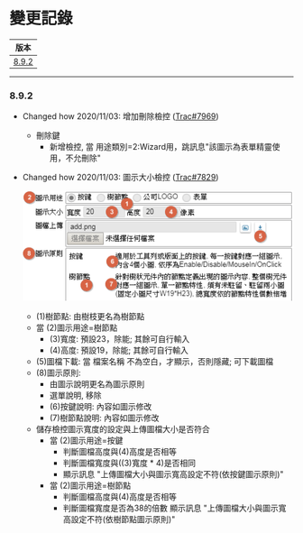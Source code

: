 變更記錄
===
| 版本 |
| :---: |
| [8.9.2](#v8_9_2) |

***
### <a id='v8_9_2'></a>8.9.2
* Changed how 2020/11/03: 增加刪除檢控 ([Trac#7969])
    * 刪除鍵
        * 新增檢控, 當 用途類別=2:Wizard用，跳訊息"該圖示為表單精靈使用，不允刪除"

* Changed how 2020/11/03: 圖示大小檢控 ([Trac#7829])

    ![pic][7829_1]
    * (1)樹節點: 由樹枝更名為樹節點
    * 當 (2)圖示用途=樹節點
        * (3)寬度: 預設23，除能; 其餘可自行輸入
        * (4)高度: 預設19，除能; 其餘可自行輸入
    * (5)圖檔下載: 當 檔案名稱 不為空白，才顯示，否則隱藏; 可下載圖檔
    * (8)圖示原則:
        * 由圖示說明更名為圖示原則
        * 選單說明, 移除
        * (6)按鍵說明: 內容如圖示修改
        * (7)樹節點說明: 內容如圖示修改
    * 儲存檢控圖示寬度的設定與上傳圖檔大小是否符合
        * 當 (2)圖示用途=按鍵
            * 判斷圖檔高度與(4)高度是否相等
            * 判斷圖檔寬度與((3)寬度 * 4)是否相同
            * 顯示訊息 "上傳圖檔大小與圖示寬高設定不符(依按鍵圖示原則)"
        * 當 (2)圖示用途=樹節點
            * 判斷圖檔高度與(4)高度是否相等
            * 判斷圖檔寬度是否為38的倍數
顯示訊息 "上傳圖檔大小與圖示寬高設定不符(依樹節點圖示原則)"

<!-- 圖片 -->
[7829_1]:attachment/history_7829_1.png

<!-- 超連結 -->
[Trac#7969]:http://trac.uneec.com/trac/neco/ticket/7969 "#7969"
[Trac#7829]:http://trac.uneec.com/trac/neco/ticket/7829 "#7829"